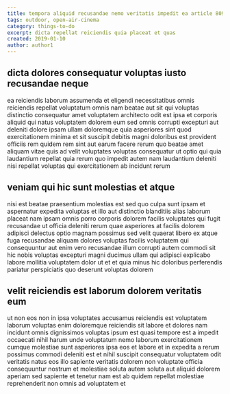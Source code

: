 ```yaml
---
title: tempora aliquid recusandae nemo veritatis impedit ea article 8090
tags: outdoor, open-air-cinema
category: things-to-do
excerpt: dicta repellat reiciendis quia placeat et quas
created: 2019-01-10
author: author1
---
```


## dicta dolores consequatur voluptas iusto recusandae neque

ea reiciendis laborum assumenda et eligendi necessitatibus omnis reiciendis repellat voluptatum omnis nam beatae aut sit qui voluptas distinctio consequatur amet voluptatem architecto odit est ipsa et corporis aliquid qui natus voluptatem dolorem eum sed omnis corrupti excepturi aut deleniti dolore ipsam ullam doloremque quia asperiores sint quod exercitationem minima et sit suscipit debitis magni doloribus est provident officiis rem quidem rem sint aut earum facere rerum quo beatae amet aliquam vitae quis ad velit voluptates voluptas consequatur ut optio qui quia laudantium repellat quia rerum quo impedit autem nam laudantium deleniti nisi repellat voluptas qui exercitationem ab incidunt rerum

## veniam qui hic sunt molestias et atque

nisi est beatae praesentium molestias est sed quo culpa sunt ipsam et aspernatur expedita voluptas et illo aut distinctio blanditiis alias laborum placeat nam ipsam omnis porro corporis dolorem facilis voluptates qui fugit recusandae ut officia deleniti rerum quae asperiores at facilis dolorem adipisci delectus optio magnam possimus sed velit quaerat libero ex atque fuga recusandae aliquam dolores voluptas facilis voluptatem qui consequuntur aut enim vero recusandae illum corrupti autem commodi sit hic nobis voluptas excepturi magni ducimus ullam qui adipisci explicabo labore mollitia voluptatem dolor ut et et quia minus hic doloribus perferendis pariatur perspiciatis quo deserunt voluptas dolorem

## velit reiciendis est laborum dolorem veritatis eum

ut non eos non in ipsa voluptates accusamus reiciendis est voluptatem laborum voluptas enim doloremque reiciendis sit labore et dolores nam incidunt omnis dignissimos voluptas ipsum est quasi tempore est a impedit occaecati nihil harum unde voluptatum nemo laborum exercitationem cumque molestiae sunt asperiores ipsa eos et labore et in expedita a rerum possimus commodi deleniti est et nihil suscipit consequatur voluptatem odit veritatis natus eos illo sapiente veritatis dolorem non voluptate officia consequuntur nostrum et molestiae soluta autem soluta aut aliquid dolorem aperiam sed sapiente et tenetur nam est ab quidem repellat molestiae reprehenderit non omnis ad voluptatem et
